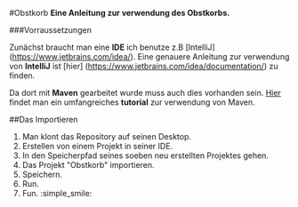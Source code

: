 #Obstkorb
__Eine Anleitung zur verwendung des Obstkorbs.__


###Vorraussetzungen

Zunächst braucht man eine __IDE__ ich benutze z.B [IntelliJ] (https://www.jetbrains.com/idea/).
Eine genauere Anleitung zur verwendung von __IntelliJ__ ist [hier] (https://www.jetbrains.com/idea/documentation/) zu finden.


Da dort mit __Maven__ gearbeitet wurde muss auch dies vorhanden sein.
[Hier](https://maven.apache.org/guides/getting-started/index.html) findet man ein umfangreiches __tutorial__ zur verwendung von Maven.

##Das Importieren
1. Man klont das Repository auf seinen Desktop.
2. Erstellen von einem Projekt in seiner IDE.
3. In den Speicherpfad seines soeben neu erstellten Projektes gehen.
4. Das Projekt "Obstkorb" importieren.
5. Speichern.
6. Run.
7. Fun. :simple_smile:
